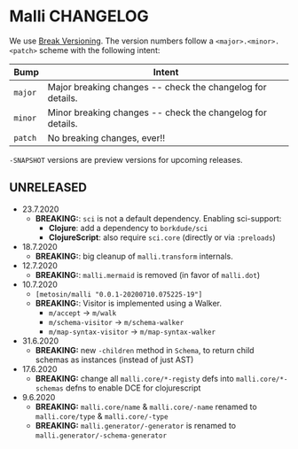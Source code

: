 # Malli CHANGELOG

We use [Break Versioning][breakver]. The version numbers follow a `<major>.<minor>.<patch>` scheme with the following intent:

| Bump    | Intent                                                     |
| ------- | ---------------------------------------------------------- |
| `major` | Major breaking changes -- check the changelog for details. |
| `minor` | Minor breaking changes -- check the changelog for details. |
| `patch` | No breaking changes, ever!!                                |

`-SNAPSHOT` versions are preview versions for upcoming releases.

[breakver]: https://github.com/ptaoussanis/encore/blob/master/BREAK-VERSIONING.md

## UNRELEASED

* 23.7.2020
  * **BREAKING:**: `sci` is not a default dependency. Enabling sci-support:
    * **Clojure**: add a dependency to `borkdude/sci`
    * **ClojureScript**: also require `sci.core` (directly or via `:preloads`)
* 18.7.2020
  * **BREAKING:**: big cleanup of `malli.transform` internals.
* 12.7.2020
  * **BREAKING:**: `malli.mermaid` is removed (in favor of `malli.dot`)  
* 10.7.2020
  * `[metosin/malli "0.0.1-20200710.075225-19"]`
  * **BREAKING:**: Visitor is implemented using a Walker.
    * `m/accept` -> `m/walk`
    * `m/schema-visitor` -> `m/schema-walker`
    * `m/map-syntax-visitor` -> `m/map-syntax-walker`
* 31.6.2020
  * **BREAKING:** new `-children` method in `Schema`, to return child schemas as instances (instead of just AST)
* 17.6.2020
  * **BREAKING:** change all `malli.core/*-registy` defs into `malli.core/*-schemas` defns to enable DCE for clojurescript
* 9.6.2020 
  * **BREAKING:** `malli.core/name` & `malli.core/-name` renamed to `malli.core/type` & `malli.core/-type`
  * **BREAKING:** `malli.generator/-generator` is renamed to `malli.generator/-schema-generator`
